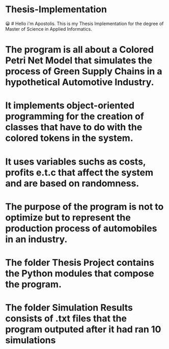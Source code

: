 # Thesis-Implementation
:grinning: # Hello i'm Apostolis. This is my Thesis Implementation for the degree of Master of Science in Applied Informatics.
# The program is all about a Colored Petri Net Model that simulates the process of Green Supply Chains in a hypothetical Automotive Industry.
# It implements object-oriented programming for the creation of classes that have to do with the colored tokens in the system.
# It uses variables suchs as costs, profits e.t.c that affect the system and are based on randomness.
# The purpose of the program is not to optimize but to represent the production process of automobiles in an industry.
# The folder Thesis Project contains the Python modules that compose the program.
# The folder Simulation Results consists of .txt files that the program outputed after it had ran 10 simulations
